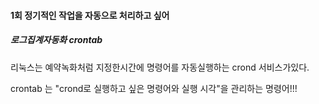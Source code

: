 
#### 1회 정기적인 작업을 자동으로 처리하고 싶어

##### 로그집계자동화 crontab

리눅스는 예약녹화처럼 지정한시간에 명령어를 자동실행하는
crond 서비스가있다.


crontab 는 "crond로 실행하고 싶은 명령어와 실행 시각"을 관리하는 명령어!!!



